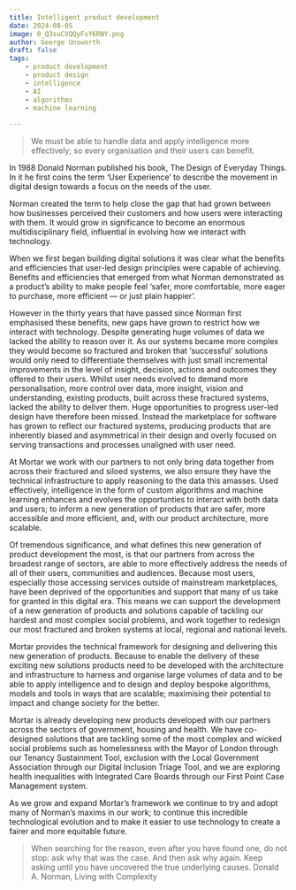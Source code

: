 ```yaml
---
title: Intelligent product development
date: 2024-08-05
image: 0_Q3suCVQQyFsY6RNY.png
author: George Unsworth
draft: false
tags:
    - product development
    - product design
    - intelligence   
    - AI
    - algorithms 
    - machine learning
    
---
```


> We must be able to handle data and apply intelligence more effectively; so every organisation and their users can benefit.  

In 1988 Donald Norman published his book, The Design of Everyday Things. In it he first coins the term ‘User Experience’ to describe the movement in digital design towards a focus on the needs of the user. 

Norman created the term to help close the gap that had grown between how businesses perceived their customers and how users were interacting with them. It would grow in significance to become an enormous multidisciplinary field, influential in evolving how we interact with technology.

When we first began building digital solutions it was clear what the benefits and efficiencies that user-led design principles were capable of achieving. Benefits and efficiencies that emerged from what Norman demonstrated as a product’s ability to make people feel ‘safer, more comfortable, more eager to purchase, more efficient — or just plain happier’.

However in the thirty years that have passed since Norman first emphasised these benefits, new gaps have grown to restrict how we interact with technology. Despite generating huge volumes of data we lacked the ability to reason over it. As our systems became more complex they would become so fractured and broken that ‘successful’ solutions would only need to differentiate themselves with just small incremental improvements in the level of insight, decision, actions and outcomes they offered to their users. Whilst user needs evolved to demand more personalisation, more control over data, more insight, vision and understanding, existing products, built across these fractured systems, lacked the ability to deliver them. Huge opportunities to progress user-led design have therefore been missed. Instead the marketplace for software has grown to reflect our fractured systems, producing products that are inherently biased and asymmetrical in their design and overly focused on serving transactions and processes unaligned with user need.

At Mortar we work with our partners to not only bring data together from across their fractured and siloed systems, we also ensure they have the technical infrastructure to apply reasoning to the data this amasses. Used effectively, intelligence in the form of custom algorithms and machine learning enhances and evolves the opportunties to interact with both data and users; to inform a new generation of products that are safer, more accessible and more efficient, and, with our product architecture, more scalable. 

Of tremendous significance, and what defines this new generation of product development the most, is that our partners from across the broadest range of sectors, are able to more effectively address the needs of all of their users, communities and audiences. Because most users, especially those accessing services outside of mainstream marketplaces, have been deprived of the opportunities and support that many of us take for granted in this digital era. This means we can support the development of a new generation of products and solutions capable of tackling our hardest and most complex social problems, and work together to redesign our most fractured and broken systems at local, regional and  national levels.    

Mortar provides the technical framework for designing and delivering this new generation of products. Because to enable the delivery of these exciting new solutions products need to be developed with the architecture and infrastructure to harness and organise large volumes of data and to be able to apply intelligence and to design and deploy bespoke algorithms, models and tools in ways that are scalable; maximising their potential to impact and change society for the better. 

Mortar is already developing new products developed with our partners across the sectors of government, housing and health. We have co-designed solutions that are tackling some of the most complex and wicked social problems such as homelessness with the Mayor of London through our Tenancy Sustainment Tool, exclusion with the Local Government Association through our Digital Inclusion Triage Tool, and we are exploring health inequalities with Integrated Care Boards through our First Point Case Management system. 

As we grow and expand Mortar’s framework we continue to try and adopt many of Norman’s maxims in our work; to continue this incredible technological evolution and to make it easier to use technology to create a fairer and more equitable future. 

> When searching for the reason, even after you have found one, do not stop: ask why that was the case. And then ask why again. Keep asking until you have uncovered the true underlying causes.
Donald A. Norman, Living with Complexity
